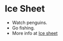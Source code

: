 # Ice Sheet

* Watch penguins.
* Go fishing.
* More info at [Ice sheet](http://en.wikipedia.org/wiki/Ice_sheet)
